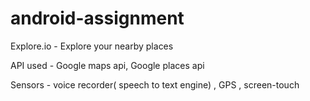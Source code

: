 # android-assignment
Explore.io - Explore your nearby places 

API used - Google maps api, Google places api

Sensors - voice recorder( speech to text engine) , GPS , screen-touch

